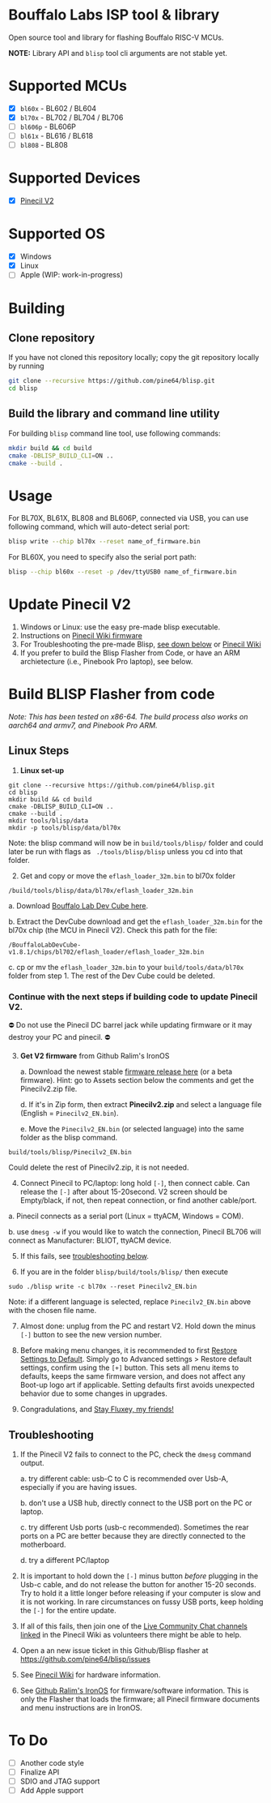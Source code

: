 # Bouffalo Labs ISP tool & library

Open source tool and library for flashing Bouffalo RISC-V MCUs.

**NOTE:** Library API and `blisp` tool cli arguments are not stable yet.

# Supported MCUs

- [x] `bl60x` - BL602 / BL604
- [x] `bl70x` - BL702 / BL704 / BL706
- [ ] `bl606p` - BL606P
- [ ] `bl61x` - BL616 / BL618
- [ ] `bl808` - BL808

# Supported Devices
- [X] [Pinecil V2](https://wiki.pine64.org/wiki/Pinecil)

# Supported OS
- [x] Windows
- [x] Linux
- [ ] Apple (WIP: work-in-progress)

# Building

## Clone repository

If you have not cloned this repository locally; copy the git repository locally by running

```bash
git clone --recursive https://github.com/pine64/blisp.git
cd blisp
```

## Build the library and command line utility

For building `blisp` command line tool, use following commands:

```bash
mkdir build && cd build
cmake -DBLISP_BUILD_CLI=ON ..
cmake --build .
```

# Usage

For BL70X, BL61X, BL808 and BL606P, connected via USB, you can use following command, which will auto-detect serial port:

```bash
blisp write --chip bl70x --reset name_of_firmware.bin
```

For BL60X, you need to specify also the serial port path:

```bash
blisp --chip bl60x --reset -p /dev/ttyUSB0 name_of_firmware.bin
```

# Update Pinecil V2
1. Windows or Linux: use the easy pre-made blisp executable. 
2. Instructions on [Pinecil Wiki firmware](https://wiki.pine64.org/wiki/Pinecil#Update_Pinecil_V2)
3. For Troubleshooting the pre-made Blisp, [see down below](https://github.com/pine64/blisp#troubleshooting) or [Pinecil Wiki](https://wiki.pine64.org/wiki/Pinecil#Troubleshooting_V2_Flashing)
4. If you prefer to build the Blisp Flasher from Code, or have an ARM archietecture (i.e., Pinebook Pro laptop), see below.


# Build BLISP Flasher from code

_Note: This has been tested on x86-64. The build process also works on aarch64 and armv7, and Pinebook Pro ARM._

## Linux Steps

1. **Linux set-up**
```
git clone --recursive https://github.com/pine64/blisp.git
cd blisp
mkdir build && cd build
cmake -DBLISP_BUILD_CLI=ON ..
cmake --build .
mkdir tools/blisp/data
mkdir -p tools/blisp/data/bl70x
```
  Note: the blisp command will now be in `build/tools/blisp/` folder and could later be run with flags as ` ./tools/blisp/blisp` unless you cd into that folder.

2. Get and copy or move the `eflash_loader_32m.bin`  to  bl70x folder

`/build/tools/blisp/data/bl70x/eflash_loader_32m.bin` 

   a. Download [Bouffalo Lab Dev Cube here](https://dev.bouffalolab.com/download).
   
   b. Extract the DevCube download and get the `eflash_loader_32m.bin` for the bl70x chip (the MCU in Pinecil V2). Check this path for the file:
   
`/BouffaloLabDevCube-v1.8.1/chips/bl702/eflash_loader/eflash_loader_32m.bin`
   
   c. cp or mv the `eflash_loader_32m.bin` to your `build/tools/data/bl70x` folder from step 1. The rest of the Dev Cube could be deleted.
   
### Continue with the next steps if building code to update Pinecil V2.

⛔ Do not use the Pinecil DC barrel jack while updating firmware or it may destroy your PC and pinecil. ⛔

3. **Get V2 firmware** from Github Ralim's IronOS

   a. Download the newest stable [firmware release here](https://github.com/Ralim/IronOS/releases) (or a beta firmware). Hint: go to Assets section below the comments and get the Pinecilv2.zip file.
   
   d. If it's in Zip form, then extract **Pinecilv2.zip** and select a language file (English = `Pinecilv2_EN.bin`). 
   
   e. Move the `Pinecilv2_EN.bin` (or selected language) into the same folder as the blisp command.
   
`build/tools/blisp/Pinecilv2_EN.bin`

Could delete the rest of Pinecilv2.zip, it is not needed.

4. Connect Pinecil to PC/laptop: long hold `[-]`, then connect cable. Can release the `[-]` after about 15-20second. V2 screen should be Empty/black,  if not, then repeat connection, or find another cable/port. 

  a. Pinecil connects as a serial port (Linux = ttyACM, Windows = COM).
  
  b. use `dmesg -w` if you would like to watch the connection, Pinecil BL706 will connect as Manufacturer: BLIOT, ttyACM device.

5. If this fails, see [troubleshooting below](https://github.com/River-b/blisp/blob/master/README.md#troubleshooting).

6. If you are in  the folder  `blisp/build/tools/blisp/`   then execute

`sudo ./blisp write -c bl70x --reset Pinecilv2_EN.bin`

Note: if a different language is selected, replace `Pinecilv2_EN.bin` above with the chosen file name.

7. Almost done: unplug from the PC and restart V2. Hold down the minus `[-]` button to see the new version number.

8. Before making menu changes, it is recommended to first [Restore Settings to Default](https://github.com/Ralim/IronOS/blob/dev/Documentation/GettingStarted.md#settings-menu).
   Simply go to Advanced settings > Restore default settings, confirm using the `[+]` button. This sets all menu items to defaults, keeps the same firmware version, and does not affect any Boot-up logo art if applicable. Setting  defaults first avoids unexpected behavior due to some changes in upgrades.
   
9. Congradulations, and [Stay Fluxey, my friends!](https://www.reddit.com/r/PINE64official/comments/xk9vxu/most_interesting_man_in_the_world_i_dont_always/?utm_source=share&utm_medium=web2x&context=3)

## Troubleshooting
1. If the Pinecil V2 fails to connect to the PC, check the `dmesg` command output.

    a. try different cable: usb-C to C is recommended over Usb-A, especially if you are having issues.
    
    b. don't use a USB hub, directly connect to the USB port on the PC or laptop.
    
    c. try different Usb ports (usb-c recommended). Sometimes the rear ports on a PC are better because they are directly connected to the motherboard.
    
    d. try a different PC/laptop
    
2. It is important to hold down the `[-]` minus button _before_ plugging in the Usb-c cable, and do not release the button for another 15-20 seconds. Try to hold it a little longer before releasing if your computer is slow and it is not working. In rare circumstances on fussy USB ports, keep holding the `[-]` for the entire update.

3. If all of this fails, then join one of the [Live Community Chat channels linked](https://wiki.pine64.org/wiki/Pinecil#Community_links) in the Pinecil Wiki as volunteers there might be able to help.

4. Open a an new issue ticket in this Github/Blisp flasher at https://github.com/pine64/blisp/issues

5. See [Pinecil Wiki](https://wiki.pine64.org/wiki/Pinecil) for hardware information.

6. See [Github Ralim's IronOS](https://ralim.github.io/IronOS/#getting-started) for firmware/software information. This is only the Flasher that loads the firmware; all Pinecil firmware documents and menu instructions are in IronOS.


# To Do

- [ ] Another code style
- [ ] Finalize API
- [ ] SDIO and JTAG support
- [ ] Add Apple support
